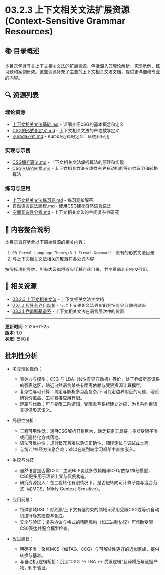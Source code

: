 # 03.2.3 上下文相关文法扩展资源 (Context-Sensitive Grammar Resources)

## 📚 目录概述

本目录包含有关上下文相关文法的扩展资源，包括深入的理论解析、实现示例、练习题和案例研究。这些资源补充了主要的上下文相关文法文档，提供更详细和专业的内容。

## 🔍 资源列表

### 理论资源

- [上下文相关文法基础.md](./上下文相关文法基础.md) - 详细介绍CSG的基本概念和定义
- [CSG的形式化定义.md](./CSG的形式化定义.md) - 上下文相关文法的严格数学定义
- [Kuroda范式.md](./Kuroda范式.md) - Kuroda范式的定义、证明和应用

### 实现与示例

- [CSG解析算法.md](./CSG解析算法.md) - 上下文相关文法解析算法的原理和实现
- [CSG与LBA转换.md](./CSG与LBA转换.md) - 上下文相关文法与线性有界自动机的等价性证明和转换算法

### 练习与应用

- [上下文相关文法练习题.md](./上下文相关文法练习题.md) - 练习题和解答
- [自然语言语法建模.md](./自然语言语法建模.md) - 使用CSG建模自然语言语法
- [空间复杂性分析.md](./空间复杂性分析.md) - 上下文相关文法的空间复杂性研究

## 🔄 内容整合说明

本目录旨在整合以下原始资源的相关内容：

1. `03_Formal_Language_Theory/3.1_Formal_Grammar/` - 原有的形式文法目录
2. 与上下文相关文法相关的散落在各处的内容

按照标准化要求，所有内容都将逐步迁移到此目录，并完善命名和交叉引用。

## 🔗 相关资源

- [03.2.3 上下文相关文法](../03.2.3_Context_Sensitive_Grammar.md) - 上下文相关文法主文档
- [03.1.3 线性有界自动机](../../03.1_Automata_Theory/03.1.3_Linear_Bounded_Automata.md) - 与上下文相关文法等价的线性有界自动机资源
- [03.3.1 乔姆斯基谱系](../../03.3_Language_Hierarchy/03.3.1_Chomsky_Hierarchy.md) - 上下文相关文法在语言层次中的位置

---

**更新时间**: 2025-01-25  
**版本**: 1.0  
**状态**: 已就绪

## 批判性分析

- 多元理论视角：
  - 表达力与模型：CSG 与 LBA（线性有界自动机）等价，处于乔姆斯基谱系的强表达区，贴近自然语言某些长距离依赖与受限资源计算模型。
  - 复杂性与可计算：判定与解析多为高复杂/不可判定边界附近的问题，理论研究价值高、工程直接应用有限。
  - 逻辑与代数：可与受限二阶逻辑、受限重写系统建立对应，为复杂约束语言提供形式语义。

- 局限性分析：
  - 工程可用性低：通用CSG解析开销巨大，缺乏稳定工具链；多以受限子类或问题特化方式落地。
  - 语法可维护性：规则繁冗且难以验证正确性，错误定位与调试成本高。
  - 与统计/神经方法融合难：难以在端到端学习框架中直接嵌入。

- 争议与分歧：
  - 自然语言是否需CSG：主流NLP实践多依赖概率CFG/依存/神经模型，CSG更多用于理论上界与反例构造。
  - 研究资源投入：在工程转化有限情况下，是否应转向可计算子类与混合范式（如MCS、Mildly Context-Sensitive）。

- 应用前景：
  - 特殊领域DSL：对资源/上下文有强约束的领域可采用受限CSG或等价自动机进行静态检查与合成。
  - 安全与验证：复杂协议与格式的精确规约（如二进制协议）可借助受限CSG表达并配合模型检查。

- 改进建议：
  - 明确子类：聚焦MCS（如TAG、CCG）与可解析性更好的近似家族，提供转换与基准。
  - 与自动机/逻辑桥接：沉淀“CSG ↔ LBA ↔ 受限逻辑”互译模版与证据产物，利于验证。
